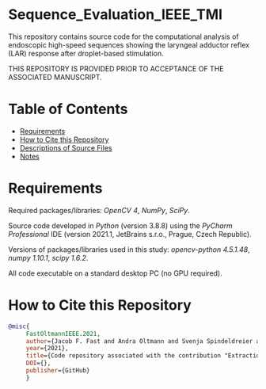 # Sequence_Evaluation_IEEE_TMI
This repository contains source code for the computational analysis of endoscopic high-speed sequences showing the laryngeal adductor reflex (LAR) response after droplet-based stimulation.

THIS REPOSITORY IS PROVIDED PRIOR TO ACCEPTANCE OF THE ASSOCIATED MANUSCRIPT.

# Table of Contents
* [Requirements](#requirements)
* [How to Cite this Repository](#how-to-cite-this-repository)
* [Descriptions of Source Files](#descriptions-of-source-files)
* [Notes](#notes)

# Requirements

Required packages/libraries: *OpenCV 4*, *NumPy*, *SciPy*.

Source code developed in *Python* (version 3.8.8) using the *PyCharm Professional* IDE (version 2021.1, JetBrains s.r.o., Prague, Czech Republic).

Versions of packages/libraries used in this study: *opencv-python 4.5.1.48*, *numpy 1.10.1*, *scipy 1.6.2*.

All code executable on a standard desktop PC (no GPU required).

# How to Cite this Repository

```BibTeX
@misc{
     FastOltmannIEEE.2021, 
     author={Jacob F. Fast and Andra Oltmann and Svenja Spindeldreier and Martin Ptok}, 
     year={2021},
     title={Code repository associated with the contribution "Extraction of Clinically Relevant Parameters of the Laryngeal Adductor Reflex from Laryngoscopic High-Speed Sequences by Computational Image Processing"}, 
     DOI={},
     publisher={GitHub}
     }
```
